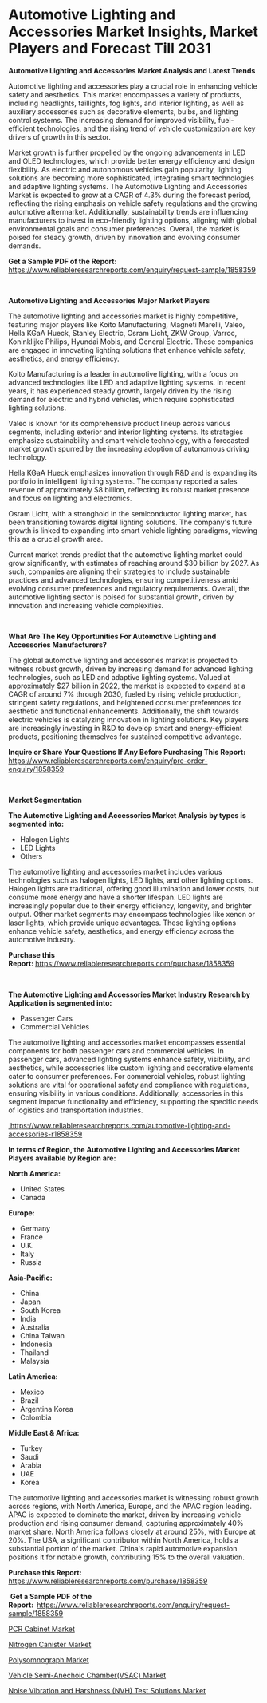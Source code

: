 <p><h1>Automotive Lighting and Accessories Market Insights, Market Players and Forecast Till 2031</h1></p><p><strong>Automotive Lighting and Accessories Market Analysis and Latest Trends</strong></p>
<p><p>Automotive lighting and accessories play a crucial role in enhancing vehicle safety and aesthetics. This market encompasses a variety of products, including headlights, taillights, fog lights, and interior lighting, as well as auxiliary accessories such as decorative elements, bulbs, and lighting control systems. The increasing demand for improved visibility, fuel-efficient technologies, and the rising trend of vehicle customization are key drivers of growth in this sector.</p><p>Market growth is further propelled by the ongoing advancements in LED and OLED technologies, which provide better energy efficiency and design flexibility. As electric and autonomous vehicles gain popularity, lighting solutions are becoming more sophisticated, integrating smart technologies and adaptive lighting systems. The Automotive Lighting and Accessories Market is expected to grow at a CAGR of 4.3% during the forecast period, reflecting the rising emphasis on vehicle safety regulations and the growing automotive aftermarket. Additionally, sustainability trends are influencing manufacturers to invest in eco-friendly lighting options, aligning with global environmental goals and consumer preferences. Overall, the market is poised for steady growth, driven by innovation and evolving consumer demands.</p></p>
<p><strong>Get a Sample PDF of the Report:&nbsp;</strong> <a href="https://www.reliableresearchreports.com/enquiry/request-sample/1858359?utm_campaign=5&utm_medium=2&utm_source=Github&utm_content=ia&utm_term=04112024&utm_id=automotive-lighting-and-accessories">https://www.reliableresearchreports.com/enquiry/request-sample/1858359</a></p>
<p>&nbsp;</p>
<p><strong>Automotive Lighting and Accessories Major Market Players</strong></p>
<p><p>The automotive lighting and accessories market is highly competitive, featuring major players like Koito Manufacturing, Magneti Marelli, Valeo, Hella KGaA Hueck, Stanley Electric, Osram Licht, ZKW Group, Varroc, Koninklijke Philips, Hyundai Mobis, and General Electric. These companies are engaged in innovating lighting solutions that enhance vehicle safety, aesthetics, and energy efficiency.</p><p>Koito Manufacturing is a leader in automotive lighting, with a focus on advanced technologies like LED and adaptive lighting systems. In recent years, it has experienced steady growth, largely driven by the rising demand for electric and hybrid vehicles, which require sophisticated lighting solutions.</p><p>Valeo is known for its comprehensive product lineup across various segments, including exterior and interior lighting systems. Its strategies emphasize sustainability and smart vehicle technology, with a forecasted market growth spurred by the increasing adoption of autonomous driving technology.</p><p>Hella KGaA Hueck emphasizes innovation through R&D and is expanding its portfolio in intelligent lighting systems. The company reported a sales revenue of approximately $8 billion, reflecting its robust market presence and focus on lighting and electronics.</p><p>Osram Licht, with a stronghold in the semiconductor lighting market, has been transitioning towards digital lighting solutions. The company's future growth is linked to expanding into smart vehicle lighting paradigms, viewing this as a crucial growth area.</p><p>Current market trends predict that the automotive lighting market could grow significantly, with estimates of reaching around $30 billion by 2027. As such, companies are aligning their strategies to include sustainable practices and advanced technologies, ensuring competitiveness amid evolving consumer preferences and regulatory requirements. Overall, the automotive lighting sector is poised for substantial growth, driven by innovation and increasing vehicle complexities.</p></p>
<p>&nbsp;</p>
<p><strong>What Are The Key Opportunities For Automotive Lighting and Accessories Manufacturers?</strong></p>
<p><p>The global automotive lighting and accessories market is projected to witness robust growth, driven by increasing demand for advanced lighting technologies, such as LED and adaptive lighting systems. Valued at approximately $27 billion in 2022, the market is expected to expand at a CAGR of around 7% through 2030, fueled by rising vehicle production, stringent safety regulations, and heightened consumer preferences for aesthetic and functional enhancements. Additionally, the shift towards electric vehicles is catalyzing innovation in lighting solutions. Key players are increasingly investing in R&D to develop smart and energy-efficient products, positioning themselves for sustained competitive advantage.</p></p>
<p><strong>Inquire or Share Your Questions If Any Before Purchasing This Report:</strong> <a href="https://www.reliableresearchreports.com/enquiry/pre-order-enquiry/1858359?utm_campaign=5&utm_medium=2&utm_source=Github&utm_content=ia&utm_term=04112024&utm_id=automotive-lighting-and-accessories">https://www.reliableresearchreports.com/enquiry/pre-order-enquiry/1858359</a></p>
<p>&nbsp;</p>
<p><strong>Market Segmentation</strong></p>
<p><strong>The Automotive Lighting and Accessories Market Analysis by types is segmented into:</strong></p>
<p><ul><li>Halogen Lights</li><li>LED Lights</li><li>Others</li></ul></p>
<p><p>The automotive lighting and accessories market includes various technologies such as halogen lights, LED lights, and other lighting options. Halogen lights are traditional, offering good illumination and lower costs, but consume more energy and have a shorter lifespan. LED lights are increasingly popular due to their energy efficiency, longevity, and brighter output. Other market segments may encompass technologies like xenon or laser lights, which provide unique advantages. These lighting options enhance vehicle safety, aesthetics, and energy efficiency across the automotive industry.</p></p>
<p><strong>Purchase this Report:&nbsp;</strong><a href="https://www.reliableresearchreports.com/purchase/1858359?utm_campaign=5&utm_medium=2&utm_source=Github&utm_content=ia&utm_term=04112024&utm_id=automotive-lighting-and-accessories">https://www.reliableresearchreports.com/purchase/1858359</a></p>
<p>&nbsp;</p>
<p><strong>The Automotive Lighting and Accessories Market Industry Research by Application is segmented into:</strong></p>
<p><ul><li>Passenger Cars</li><li>Commercial Vehicles</li></ul></p>
<p><p>The automotive lighting and accessories market encompasses essential components for both passenger cars and commercial vehicles. In passenger cars, advanced lighting systems enhance safety, visibility, and aesthetics, while accessories like custom lighting and decorative elements cater to consumer preferences. For commercial vehicles, robust lighting solutions are vital for operational safety and compliance with regulations, ensuring visibility in various conditions. Additionally, accessories in this segment improve functionality and efficiency, supporting the specific needs of logistics and transportation industries.</p></p>
<p><a href="https://www.reliableresearchreports.com/automotive-lighting-and-accessories-r1858359?utm_campaign=5&utm_medium=2&utm_source=Github&utm_content=ia&utm_term=04112024&utm_id=automotive-lighting-and-accessories">&nbsp;https://www.reliableresearchreports.com/automotive-lighting-and-accessories-r1858359</a></p>
<p><strong>In terms of Region, the Automotive Lighting and Accessories Market Players available by Region are:</strong></p>
<p>
    <p> <strong> North America: </strong>
        <ul>
            <li>United States</li>
            <li>Canada</li>
        </ul>
        </p> 
    <p> <strong> Europe: </strong>
        <ul>
            <li>Germany</li>
            <li>France</li>
            <li>U.K.</li>
            <li>Italy</li>
            <li>Russia</li>
        </ul>
        </p> 
    <p> <strong> Asia-Pacific: </strong>
        <ul>
            <li>China</li>
            <li>Japan</li>
            <li>South Korea</li>
            <li>India</li>
            <li>Australia</li>
            <li>China Taiwan</li>
            <li>Indonesia</li>
            <li>Thailand</li>
            <li>Malaysia</li>
        </ul>
        </p> 
    <p> <strong> Latin America: </strong>
        <ul>
            <li>Mexico</li>
            <li>Brazil</li>
            <li>Argentina Korea</li>
            <li>Colombia</li>
        </ul>
        </p> 
    <p> <strong> Middle East & Africa: </strong>
        <ul>
            <li>Turkey</li>
            <li>Saudi</li>
            <li>Arabia</li>
            <li>UAE</li>
            <li>Korea</li>
        </ul>
    </p>
    </p>
<p><p>The automotive lighting and accessories market is witnessing robust growth across regions, with North America, Europe, and the APAC region leading. APAC is expected to dominate the market, driven by increasing vehicle production and rising consumer demand, capturing approximately 40% market share. North America follows closely at around 25%, with Europe at 20%. The USA, a significant contributor within North America, holds a substantial portion of the market. China's rapid automotive expansion positions it for notable growth, contributing 15% to the overall valuation.</p></p>
<p><strong>Purchase this Report: </strong><a href="https://www.reliableresearchreports.com/purchase/1858359?utm_campaign=5&utm_medium=2&utm_source=Github&utm_content=ia&utm_term=04112024&utm_id=automotive-lighting-and-accessories">https://www.reliableresearchreports.com/purchase/1858359</a></p>
<p>&nbsp;<strong>Get a Sample PDF of the Report:&nbsp;&nbsp;</strong><a href="https://www.reliableresearchreports.com/enquiry/request-sample/1858359?utm_campaign=5&utm_medium=2&utm_source=Github&utm_content=ia&utm_term=04112024&utm_id=automotive-lighting-and-accessories">https://www.reliableresearchreports.com/enquiry/request-sample/1858359</a></p>
<p><strong></strong></p>
<p><p><a href="https://issuu.com/reportprime-2/docs/pcr-cabinet-market-size-2030.pptx_10e859ef693d52?utm_campaign=5&utm_medium=2&utm_source=Github&utm_content=ia&utm_term=04112024&utm_id=automotive-lighting-and-accessories">PCR Cabinet Market</a></p><p><a href="https://issuu.com/reportprime-2/docs/nitrogen-canister-market-size-2030._795c315a65a24d?utm_campaign=5&utm_medium=2&utm_source=Github&utm_content=ia&utm_term=04112024&utm_id=automotive-lighting-and-accessories">Nitrogen Canister Market</a></p><p><a href="https://issuu.com/reportprime-2/docs/polysomnograph-market-size-2030.ppt_a6fa6ad41f3c52?utm_campaign=5&utm_medium=2&utm_source=Github&utm_content=ia&utm_term=04112024&utm_id=automotive-lighting-and-accessories">Polysomnograph Market</a></p><p><a href="https://github.com/sumonsky0m/Market-Research-Report-List-1/blob/main/vehicle-semi-anechoic-chambervsac-market.md?utm_campaign=5&utm_medium=2&utm_source=Github&utm_content=ia&utm_term=04112024&utm_id=automotive-lighting-and-accessories">Vehicle Semi-Anechoic Chamber(VSAC) Market</a></p><p><a href="https://github.com/RogerBennett414/Market-Research-Report-List-1/blob/main/noise-vibration-and-harshness-nvh-test-solutions-market.md?utm_campaign=5&utm_medium=2&utm_source=Github&utm_content=ia&utm_term=04112024&utm_id=automotive-lighting-and-accessories">Noise Vibration and Harshness (NVH) Test Solutions Market</a></p></p>